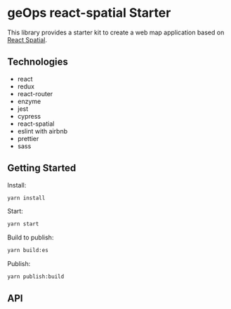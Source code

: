 # geOps react-spatial Starter

This library provides a starter kit to create a web map application based on [React Spatial](https://github.com/geops/react-spatial).


## Technologies
* react
* redux
* react-router
* enzyme
* jest
* cypress
* react-spatial
* eslint with airbnb
* prettier
* sass

## Getting Started

Install:
```bash
yarn install
```

Start:
```bash
yarn start
```

Build to publish:
```bash
yarn build:es
```

Publish:
```bash
yarn publish:build
```

## API

